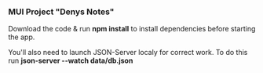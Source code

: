 ### MUI Project "Denys Notes"

Download the code & run **npm install** to install dependencies before starting the app.

You'll also need to launch JSON-Server localy for correct work. To do this run **json-server --watch data/db.json**

